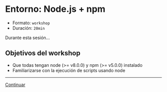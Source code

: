 # Entorno: Node.js + npm

* Formato: `workshop`
* Duración: `20min`

Durante esta sesión...

## Objetivos del workshop

* Que todas tengan node (>= v8.0.0) y npm (>= v5.0.0) instalado
* Familiarizarse con la ejecución de scripts usando node

***

[Continuar](03-workshopper.md)
